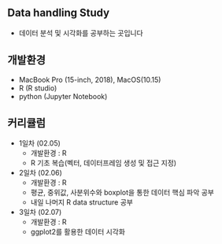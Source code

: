 ## Data handling Study 
+ 데이터 분석 및 시각화를 공부하는 곳입니다

## 개발환경
+ MacBook Pro (15-inch, 2018), MacOS(10.15)
+ R (R studio)
+ python (Jupyter Notebook)

## 커리큘럼
+ 1일차 (02.05)
  + 개발환경 : R 
  + R 기초 복습(벡터, 데이터프레임 생성 및 접근 지정)
+ 2일차 (02.06)
  + 개발환경 : R
  + 평균, 중위값, 사분위수와 boxplot을 통한 데이터 핵심 파악 공부
  + 내일 나머지 R data structure 공부
+ 3일차 (02.07)
  + 개발환경 : R
  + ggplot2를 활용한 데이터 시각화
